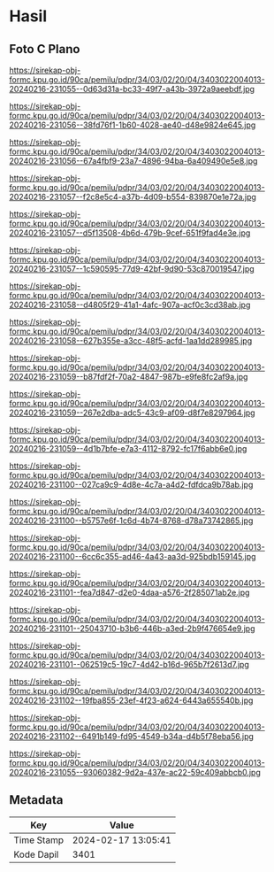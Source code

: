 # Hasil

## Foto C Plano

https://sirekap-obj-formc.kpu.go.id/90ca/pemilu/pdpr/34/03/02/20/04/3403022004013-20240216-231055--0d63d31a-bc33-49f7-a43b-3972a9aeebdf.jpg

https://sirekap-obj-formc.kpu.go.id/90ca/pemilu/pdpr/34/03/02/20/04/3403022004013-20240216-231056--38fd76f1-1b60-4028-ae40-d48e9824e645.jpg

https://sirekap-obj-formc.kpu.go.id/90ca/pemilu/pdpr/34/03/02/20/04/3403022004013-20240216-231056--67a4fbf9-23a7-4896-94ba-6a409490e5e8.jpg

https://sirekap-obj-formc.kpu.go.id/90ca/pemilu/pdpr/34/03/02/20/04/3403022004013-20240216-231057--f2c8e5c4-a37b-4d09-b554-839870e1e72a.jpg

https://sirekap-obj-formc.kpu.go.id/90ca/pemilu/pdpr/34/03/02/20/04/3403022004013-20240216-231057--d5f13508-4b6d-479b-9cef-651f9fad4e3e.jpg

https://sirekap-obj-formc.kpu.go.id/90ca/pemilu/pdpr/34/03/02/20/04/3403022004013-20240216-231057--1c590595-77d9-42bf-9d90-53c870019547.jpg

https://sirekap-obj-formc.kpu.go.id/90ca/pemilu/pdpr/34/03/02/20/04/3403022004013-20240216-231058--d4805f29-41a1-4afc-907a-acf0c3cd38ab.jpg

https://sirekap-obj-formc.kpu.go.id/90ca/pemilu/pdpr/34/03/02/20/04/3403022004013-20240216-231058--627b355e-a3cc-48f5-acfd-1aa1dd289985.jpg

https://sirekap-obj-formc.kpu.go.id/90ca/pemilu/pdpr/34/03/02/20/04/3403022004013-20240216-231059--b87fdf2f-70a2-4847-987b-e9fe8fc2af9a.jpg

https://sirekap-obj-formc.kpu.go.id/90ca/pemilu/pdpr/34/03/02/20/04/3403022004013-20240216-231059--267e2dba-adc5-43c9-af09-d8f7e8297964.jpg

https://sirekap-obj-formc.kpu.go.id/90ca/pemilu/pdpr/34/03/02/20/04/3403022004013-20240216-231059--4d1b7bfe-e7a3-4112-8792-fc17f6abb6e0.jpg

https://sirekap-obj-formc.kpu.go.id/90ca/pemilu/pdpr/34/03/02/20/04/3403022004013-20240216-231100--027ca9c9-4d8e-4c7a-a4d2-fdfdca9b78ab.jpg

https://sirekap-obj-formc.kpu.go.id/90ca/pemilu/pdpr/34/03/02/20/04/3403022004013-20240216-231100--b5757e6f-1c6d-4b74-8768-d78a73742865.jpg

https://sirekap-obj-formc.kpu.go.id/90ca/pemilu/pdpr/34/03/02/20/04/3403022004013-20240216-231100--6cc6c355-ad46-4a43-aa3d-925bdb159145.jpg

https://sirekap-obj-formc.kpu.go.id/90ca/pemilu/pdpr/34/03/02/20/04/3403022004013-20240216-231101--fea7d847-d2e0-4daa-a576-2f285071ab2e.jpg

https://sirekap-obj-formc.kpu.go.id/90ca/pemilu/pdpr/34/03/02/20/04/3403022004013-20240216-231101--25043710-b3b6-446b-a3ed-2b9f476654e9.jpg

https://sirekap-obj-formc.kpu.go.id/90ca/pemilu/pdpr/34/03/02/20/04/3403022004013-20240216-231101--062519c5-19c7-4d42-b16d-965b7f2613d7.jpg

https://sirekap-obj-formc.kpu.go.id/90ca/pemilu/pdpr/34/03/02/20/04/3403022004013-20240216-231102--19fba855-23ef-4f23-a624-6443a655540b.jpg

https://sirekap-obj-formc.kpu.go.id/90ca/pemilu/pdpr/34/03/02/20/04/3403022004013-20240216-231102--6491b149-fd95-4549-b34a-d4b5f78eba56.jpg

https://sirekap-obj-formc.kpu.go.id/90ca/pemilu/pdpr/34/03/02/20/04/3403022004013-20240216-231055--93060382-9d2a-437e-ac22-59c409abbcb0.jpg


## Metadata

| Key        | Value               |
| ---------- | ------------------- |
| Time Stamp | 2024-02-17 13:05:41 |
| Kode Dapil | 3401                |



